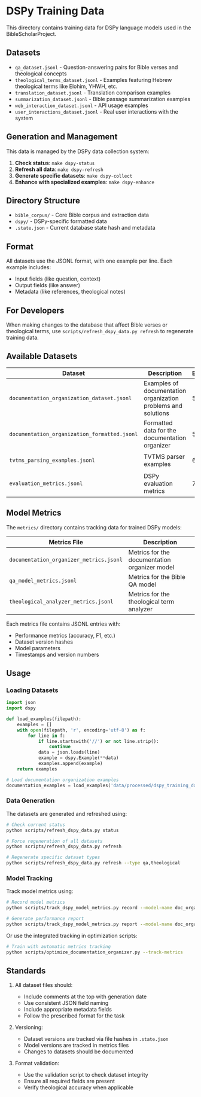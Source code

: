 # DSPy Training Data

This directory contains training data for DSPy language models used in the BibleScholarProject.

## Datasets

- `qa_dataset.jsonl` - Question-answering pairs for Bible verses and theological concepts
- `theological_terms_dataset.jsonl` - Examples featuring Hebrew theological terms like Elohim, YHWH, etc.
- `translation_dataset.jsonl` - Translation comparison examples
- `summarization_dataset.jsonl` - Bible passage summarization examples
- `web_interaction_dataset.jsonl` - API usage examples
- `user_interactions_dataset.jsonl` - Real user interactions with the system

## Generation and Management

This data is managed by the DSPy data collection system:

1. **Check status**: `make dspy-status`
2. **Refresh all data**: `make dspy-refresh`
3. **Generate specific datasets**: `make dspy-collect`
4. **Enhance with specialized examples**: `make dspy-enhance`

## Directory Structure

- `bible_corpus/` - Core Bible corpus and extraction data
- `dspy/` - DSPy-specific formatted data
- `.state.json` - Current database state hash and metadata

## Format

All datasets use the JSONL format, with one example per line. Each example includes:
- Input fields (like question, context)
- Output fields (like answer)
- Metadata (like references, theological notes)

## For Developers

When making changes to the database that affect Bible verses or theological terms, use `scripts/refresh_dspy_data.py refresh` to regenerate training data.

## Available Datasets

| Dataset | Description | Examples | Format |
|---------|-------------|----------|--------|
| `documentation_organization_dataset.jsonl` | Examples of documentation organization problems and solutions | 5 | `{"input": "problem", "output": "solution"}` |
| `documentation_organization_formatted.jsonl` | Formatted data for the documentation organizer | 5 | Custom DSPy format |
| `tvtms_parsing_examples.jsonl` | TVTMS parser examples | 6 | `{"input": "raw", "output": "parsed"}` |
| `evaluation_metrics.jsonl` | DSPy evaluation metrics | 7 | `{"metric_name": "name", "implementation": "code"}` |

## Model Metrics

The `metrics/` directory contains tracking data for trained DSPy models:

| Metrics File | Description |
|--------------|-------------|
| `documentation_organizer_metrics.jsonl` | Metrics for the documentation organizer model |
| `qa_model_metrics.jsonl` | Metrics for the Bible QA model |
| `theological_analyzer_metrics.jsonl` | Metrics for the theological term analyzer |

Each metrics file contains JSONL entries with:
- Performance metrics (accuracy, F1, etc.)
- Dataset version hashes
- Model parameters
- Timestamps and version numbers

## Usage

### Loading Datasets

```python
import json
import dspy

def load_examples(filepath):
    examples = []
    with open(filepath, 'r', encoding='utf-8') as f:
        for line in f:
            if line.startswith('//') or not line.strip():
                continue
            data = json.loads(line)
            example = dspy.Example(**data)
            examples.append(example)
    return examples

# Load documentation organization examples
documentation_examples = load_examples('data/processed/dspy_training_data/documentation_organization_dataset.jsonl')
```

### Data Generation

The datasets are generated and refreshed using:

```bash
# Check current status
python scripts/refresh_dspy_data.py status

# Force regeneration of all datasets
python scripts/refresh_dspy_data.py refresh

# Regenerate specific dataset types
python scripts/refresh_dspy_data.py refresh --type qa,theological
```

### Model Tracking

Track model metrics using:

```bash
# Record model metrics
python scripts/track_dspy_model_metrics.py record --model-name doc_organizer --metrics metrics.json

# Generate performance report
python scripts/track_dspy_model_metrics.py report --model-name doc_organizer
```

Or use the integrated tracking in optimization scripts:

```bash
# Train with automatic metrics tracking
python scripts/optimize_documentation_organizer.py --track-metrics
```

## Standards

1. All dataset files should:
   - Include comments at the top with generation date
   - Use consistent JSON field naming
   - Include appropriate metadata fields
   - Follow the prescribed format for the task

2. Versioning:
   - Dataset versions are tracked via file hashes in `.state.json`
   - Model versions are tracked in metrics files
   - Changes to datasets should be documented

3. Format validation:
   - Use the validation script to check dataset integrity
   - Ensure all required fields are present
   - Verify theological accuracy when applicable
